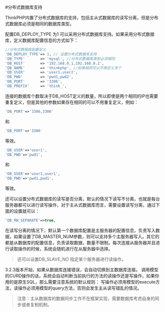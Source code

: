 #分布式数据库支持

ThinkPHP内置了分布式数据库的支持，包括主从式数据库的读写分离，但是分布式数据库必须是相同的数据库类型。

配置DB_DEPLOY_TYPE 为1 可以采用分布式数据库支持。如果采用分布式数据库，定义数据库配置信息的方式如下：

```php
//分布式数据库配置定义
'DB_DEPLOY_TYPE'=> 1, // 设置分布式数据库支持
'DB_TYPE'       => 'mysql', //分布式数据库类型必须相同
'DB_HOST'       => '192.168.0.1,192.168.0.2',
'DB_NAME'       => 'thinkphp', //如果相同可以不用定义多个
'DB_USER'       => 'user1,user2',
'DB_PWD'        => 'pwd1,pwd2',
'DB_PORT'       => '3306',
'DB_PREFIX'     => 'think_',
```
连接的数据库个数取决于DB_HOST定义的数量，所以即使是两个相同的IP也需要重复定义，但是其他的参数如果存在相同的可以不用重复定义，例如：

```php
'DB_PORT'=>'3306,3306'
```
和
```php
'DB_PORT'=>'3306'
```
等效。
```php
'DB_USER'=>'user1', 
'DB_PWD'=>'pwd1', 
```
和
```php
'DB_USER'=>'user1,user1', 
'DB_PWD'=>'pwd1,pwd1',
```
等效。

还可以设置分布式数据库的读写是否分离，默认的情况下读写不分离，也就是每台服务器都可以进行读写操作，对于主从式数据库而言，需要设置读写分离，通过下面的设置就可以：
```php
'DB_RW_SEPARATE'=>true,
```
在读写分离的情况下，默认第一个数据库配置是主服务器的配置信息，负责写入数据，如果设置了DB_MASTER_NUM参数，则可以支持多个主服务器写入。其它的都是从数据库的配置信息，负责读取数据，数量不限制。每次连接从服务器并且进行读取操作的时候，系统会随机进行在从服务器中选择。

>还可以设置DB_SLAVE_NO 指定某个服务器进行读操作。

3.2.3版本开始，如果从数据库连接错误，会自动切换到主数据库连接。
调用模型的CURD操作的话，系统会自动判断当前执行的方法的读操作还是写操作，如果你用的是原生SQL，那么需要注意系统的默认规则： 写操作必须用模型的execute方法，读操作必须用模型的query方法，否则会发生主从读写错乱的情况。

>注意：主从数据库的数据同步工作不在框架实现，需要数据库考虑自身的同步或者复制机制。